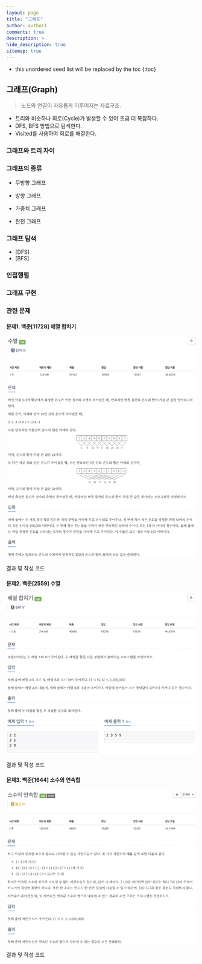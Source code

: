 ```yaml
---
layout: page
title: "그래프"
author: author1
comments: true
description: >
hide_description: true
sitemap: true
---
```


* this unordered seed list will be replaced by the toc
{:toc}

## 그래프(Graph)
> 노드와 연결이 자유롭게 이루어지는 자료구조.

- 트리와 비슷하나 회로(Cycle)가 발생할 수 있어 조금 더 복잡하다.
- DFS, BFS 방법으로 탐색한다. 
- Visited를 사용하여 회로를 해결한다.

### 그래프와 트리 차이

### 그래프의 종류
- 무방향 그래프
- 방향 그래프

- 가중치 그래프
- 완전 그래프

### 그래프 탐색
- [DFS]
- [BFS]

### 인접행렬

### 그래프 구현

 
### 관련 문제
#### 문제1. 백준[11728] 배열 합치기
![image](/assets/study/algorithm/search/bj2559a.png)

결과 및 작성 코드

#### 문제2. 백준[2559] 수열
![Image](/assets/study/algorithm/search/bj11728a.png)

결과 및 작성 코드

#### 문제3. 백준[1644] 소수의 연속합 
![Image](/assets/study/algorithm/search/bj1644a.png)

결과 및 작성 코드




